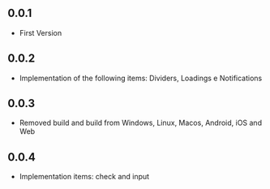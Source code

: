 ## 0.0.1

* First Version

## 0.0.2

* Implementation of the following items: Dividers, Loadings e Notifications

## 0.0.3

* Removed build and build from Windows, Linux, Macos, Android, iOS and Web

## 0.0.4

* Implementation items: check and input 
